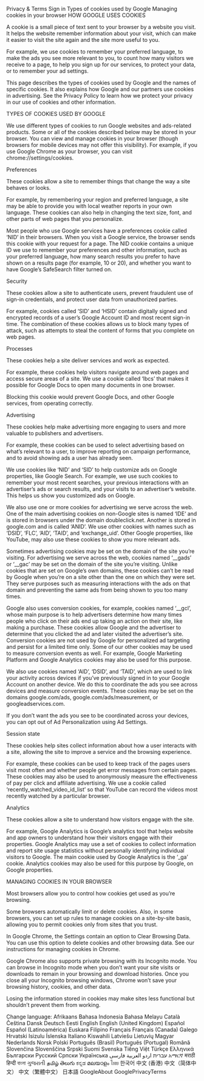 Privacy & Terms
Sign in
Types of cookies used by Google
Managing cookies in your browser
HOW GOOGLE USES COOKIES

A cookie is a small piece of text sent to your browser by a website you visit. It helps the website remember information about your visit, which can make it easier to visit the site again and the site more useful to you.

For example, we use cookies to remember your preferred language, to make the ads you see more relevant to you, to count how many visitors we receive to a page, to help you sign up for our services, to protect your data, or to remember your ad settings.

This page describes the types of cookies used by Google and the names of specific cookies. It also explains how Google and our partners use cookies in advertising. See the Privacy Policy to learn how we protect your privacy in our use of cookies and other information.

TYPES OF COOKIES USED BY GOOGLE

We use different types of cookies to run Google websites and ads-related products. Some or all of the cookies described below may be stored in your browser. You can view and manage cookies in your browser (though browsers for mobile devices may not offer this visibility). For example, if you use Google Chrome as your browser, you can visit chrome://settings/cookies.

Preferences

These cookies allow a site to remember things that change the way a site behaves or looks.

For example, by remembering your region and preferred language, a site may be able to provide you with local weather reports in your own language. These cookies can also help in changing the text size, font, and other parts of web pages that you personalize.

Most people who use Google services have a preferences cookie called ‘NID’ in their browsers. When you visit a Google service, the browser sends this cookie with your request for a page. The NID cookie contains a unique ID we use to remember your preferences and other information, such as your preferred language, how many search results you prefer to have shown on a results page (for example, 10 or 20), and whether you want to have Google’s SafeSearch filter turned on.

Security

These cookies allow a site to authenticate users, prevent fraudulent use of sign-in credentials, and protect user data from unauthorized parties.

For example, cookies called ‘SID’ and ‘HSID’ contain digitally signed and encrypted records of a user’s Google Account ID and most recent sign-in time. The combination of these cookies allows us to block many types of attack, such as attempts to steal the content of forms that you complete on web pages.

Processes

These cookies help a site deliver services and work as expected.

For example, these cookies help visitors navigate around web pages and access secure areas of a site. We use a cookie called ‘lbcs’ that makes it possible for Google Docs to open many documents in one browser.

Blocking this cookie would prevent Google Docs, and other Google services, from operating correctly.

Advertising

These cookies help make advertising more engaging to users and more valuable to publishers and advertisers.

For example, these cookies can be used to select advertising based on what’s relevant to a user, to improve reporting on campaign performance, and to avoid showing ads a user has already seen.

We use cookies like ‘NID’ and ‘SID’ to help customize ads on Google properties, like Google Search. For example, we use such cookies to remember your most recent searches, your previous interactions with an advertiser’s ads or search results, and your visits to an advertiser’s website. This helps us show you customized ads on Google.

We also use one or more cookies for advertising we serve across the web. One of the main advertising cookies on non-Google sites is named ‘IDE‘ and is stored in browsers under the domain doubleclick.net. Another is stored in google.com and is called ‘ANID’. We use other cookies with names such as ‘DSID’, ‘FLC’, ‘AID’, ‘TAID’, and ‘exchange_uid’. Other Google properties, like YouTube, may also use these cookies to show you more relevant ads.

Sometimes advertising cookies may be set on the domain of the site you’re visiting. For advertising we serve across the web, cookies named ‘__gads’ or ‘__gac’ may be set on the domain of the site you’re visiting. Unlike cookies that are set on Google’s own domains, these cookies can’t be read by Google when you’re on a site other than the one on which they were set. They serve purposes such as measuring interactions with the ads on that domain and preventing the same ads from being shown to you too many times.

Google also uses conversion cookies, for example, cookies named ‘__gcl’, whose main purpose is to help advertisers determine how many times people who click on their ads end up taking an action on their site, like making a purchase. These cookies allow Google and the advertiser to determine that you clicked the ad and later visited the advertiser’s site. Conversion cookies are not used by Google for personalized ad targeting and persist for a limited time only. Some of our other cookies may be used to measure conversion events as well. For example, Google Marketing Platform and Google Analytics cookies may also be used for this purpose.

We also use cookies named ‘AID’, ‘DSID’, and ‘TAID’, which are used to link your activity across devices if you’ve previously signed in to your Google Account on another device. We do this to coordinate the ads you see across devices and measure conversion events. These cookies may be set on the domains google.com/ads, google.com/ads/measurement, or googleadservices.com.

If you don’t want the ads you see to be coordinated across your devices, you can opt out of Ad Personalization using Ad Settings.

Session state

These cookies help sites collect information about how a user interacts with a site, allowing the site to improve a service and the browsing experience.

For example, these cookies can be used to keep track of the pages users visit most often and whether people get error messages from certain pages. These cookies may also be used to anonymously measure the effectiveness of pay per click and affiliate advertising. We use a cookie called ‘recently_watched_video_id_list’ so that YouTube can record the videos most recently watched by a particular browser.

Analytics

These cookies allow a site to understand how visitors engage with the site.

For example, Google Analytics is Google’s analytics tool that helps website and app owners to understand how their visitors engage with their properties. Google Analytics may use a set of cookies to collect information and report site usage statistics without personally identifying individual visitors to Google. The main cookie used by Google Analytics is the ‘_ga’ cookie. Analytics cookies may also be used for this purpose by Google, on Google properties.

MANAGING COOKIES IN YOUR BROWSER

Most browsers allow you to control how cookies get used as you’re browsing.

Some browsers automatically limit or delete cookies. Also, in some browsers, you can set up rules to manage cookies on a site-by-site basis, allowing you to permit cookies only from sites that you trust.

In Google Chrome, the Settings contain an option to Clear Browsing Data. You can use this option to delete cookies and other browsing data. See our instructions for managing cookies in Chrome.

Google Chrome also supports private browsing with its Incognito mode. You can browse in Incognito mode when you don’t want your site visits or downloads to remain in your browsing and download histories. Once you close all your Incognito browsing windows, Chrome won’t save your browsing history, cookies, and other data.

Losing the information stored in cookies may make sites less functional but shouldn’t prevent them from working.

Change language:
Afrikaans
Bahasa Indonesia
Bahasa Melayu
Català
Čeština
Dansk
Deutsch
Eesti
English
English (United Kingdom)
Español
Español (Latinoamérica)
Euskara
Filipino
Français
Français (Canada)
Galego
Hrvatski
Isizulu
Íslenska
Italiano
Kiswahili
Latviešu
Lietuvių
Magyar
Nederlands
Norsk
Polski
Português (Brasil)
Português (Portugal)
Română
Slovenčina
Slovenščina
Srpski
Suomi
Svenska
Tiếng Việt
Türkçe
Ελληνικά
Български
Русский
Српски
Українська
‫עברית‬
‫اردو‬
‫العربية‬
‫فارسی‬
አማርኛ
मराठी
हिन्दी
বাংলা
ગુજરાતી
தமிழ்
తెలుగు
ಕನ್ನಡ
മലയാളം
ไทย
한국어
中文 (香港)
中文（简体中文）
中文（繁體中文）
日本語
GoogleAbout GooglePrivacyTerms
